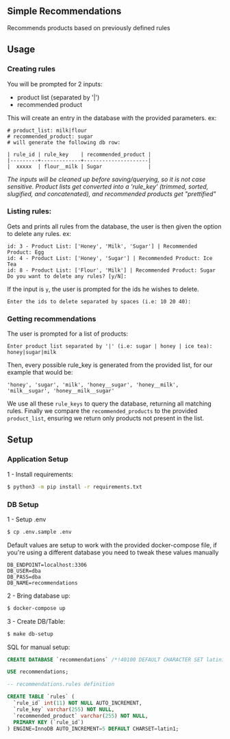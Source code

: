 ## Simple Recommendations

Recommends products based on previously defined rules

## Usage

### Creating rules

You will be prompted for 2 inputs:

- product list (separated by '|')
- recommended product

This will create an entry in the database with the provided parameters.
ex:

```
# product_list: milk|flour
# recommended_product: sugar
# will generate the following db row:

| rule_id | rule_key    | recommended_product |
|---------+-------------+---------------------|
|  xxxxx  | flour__milk | Sugar               |
```

_The inputs will be cleaned up before saving/querying, so it is not case sensitive. Product lists get converted into a 'rule_key' (trimmed, sorted, slugified, and concatenated), and recommended products get "prettified"_

### Listing rules:

Gets and prints all rules from the database, the user is then given the option to delete any rules. ex:

```
id: 3 - Product List: ['Honey', 'Milk', 'Sugar'] | Recommended Product: Egg
id: 4 - Product List: ['Honey', 'Sugar'] | Recommended Product: Ice Tea
id: 8 - Product List: ['Flour', 'Milk'] | Recommended Product: Sugar
Do you want to delete any rules? [y/N]:
```

If the input is `y`, the user is prompted for the ids he wishes to delete.

```
Enter the ids to delete separated by spaces (i.e: 10 20 40):
```

### Getting recommendations

The user is prompted for a list of products:

```
Enter product list separated by '|' (i.e: sugar | honey | ice tea): honey|sugar|milk
```

Then, every possible rule_key is generated from the provided list, for our example that would be:

```
'honey', 'sugar', 'milk', 'honey__sugar', 'honey__milk', 'milk__sugar', 'honey__milk__sugar'
```

We use all these `rule_keys` to query the database, returning all matching rules. Finally we compare the `recommended_products` to the provided `product_list`, ensuring we return only products not present in the list.

## Setup

### Application Setup

1 - Install requirements:

```bash
$ python3 -m pip install -r requirements.txt
```

### DB Setup

1 - Setup .env

```bash
$ cp .env.sample .env
```

Default values are setup to work with the provided docker-compose file, if you're using a different database you need to tweak these values manually

```
DB_ENDPOINT=localhost:3306
DB_USER=dba
DB_PASS=dba
DB_NAME=recommendations
```

2 - Bring database up:

```bash
$ docker-compose up
```

3 - Create DB/Table:

```bash
$ make db-setup
```

SQL for manual setup:

```sql
CREATE DATABASE `recommendations` /*!40100 DEFAULT CHARACTER SET latin1 */;

USE recommendations;

-- recommendations.rules definition

CREATE TABLE `rules` (
  `rule_id` int(11) NOT NULL AUTO_INCREMENT,
  `rule_key` varchar(255) NOT NULL,
  `recommended_product` varchar(255) NOT NULL,
  PRIMARY KEY (`rule_id`)
) ENGINE=InnoDB AUTO_INCREMENT=5 DEFAULT CHARSET=latin1;
```
